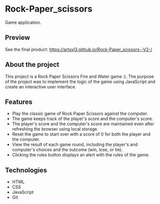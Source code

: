  # Rock-Paper_scissors
 

Game application.

## Preview

See the final product: https://artsyl3.github.io/Rock-Paper_scissors--V2-/

## About the project

This project is a Rock Paper Scissors Fire and Water game :). The purpose of the project was to implement the logic of the game using JavaScript and create an interactive user interface.

## Features

- Play the classic game of Rock Paper Scissors against the computer.
- The game keeps track of the player's score and the computer's score.
- The player's score and the computer's score are maintained even after refreshing the browser using local storage.
- Reset the game to start over with a score of 0 for both the player and the computer.
- View the result of each game round, including the player's and computer's choices and the outcome (win, lose, or tie).
- Clicking the rules button displays an alert with the rules of the game.

## Technologies
- HTML
- CSS
- JavaScript
- Git
